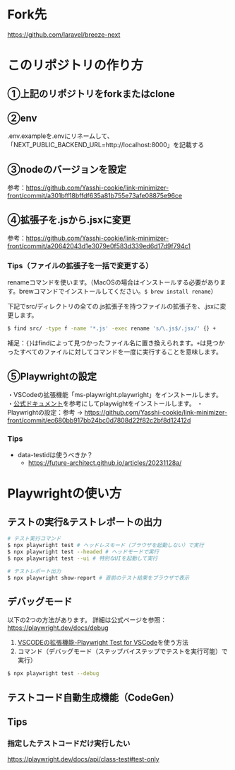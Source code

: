 # Fork先
https://github.com/laravel/breeze-next

# このリポジトリの作り方
## ①上記のリポジトリをforkまたはclone

## ②env
.env.exampleを.envにリネームして、「NEXT_PUBLIC_BACKEND_URL=http://localhost:8000」を記載する

## ③nodeのバージョンを設定
参考：https://github.com/Yasshi-cookie/link-minimizer-front/commit/a301bff18bffdf635a81b755e73afe08875e96ce

## ④拡張子を.jsから.jsxに変更
参考：https://github.com/Yasshi-cookie/link-minimizer-front/commit/a20642043d1e3079e0f583d339ed6d17d9f794c1

### Tips（ファイルの拡張子を一括で変更する）
renameコマンドを使います。（MacOSの場合はインストールする必要があります。brewコマンドでインストールしてください。`$ brew install rename`）

下記でsrc/ディレクトリの全ての.js拡張子を持つファイルの拡張子を、.jsxに変更します。
```bash
$ find src/ -type f -name '*.js' -exec rename 's/\.js$/.jsx/' {} +
```
補足：`{}`はfindによって見つかったファイル名に置き換えられます。`+`は見つかったすべてのファイルに対してコマンドを一度に実行することを意味します。

## ⑤Playwrightの設定
・VSCodeの拡張機能「ms-playwright.playwright」をインストールします。
・[公式ドキュメント](https://playwright.dev/docs/intro)を参考にしてplaywightをインストールします。
・Playwrightの設定：参考 → https://github.com/Yasshi-cookie/link-minimizer-front/commit/ec680bb917bb24bc0d7808d22f82c2bf8d12412d

### Tips
- data-testidは使うべきか？
  - https://future-architect.github.io/articles/20231128a/


# Playwrightの使い方
## テストの実行&テストレポートの出力
```bash
# テスト実行コマンド
$ npx playwright test # ヘッドレスモード（ブラウザを起動しない）で実行
$ npx playwright test --headed # ヘッドモードで実行
$ npx playwright test --ui # 特別なUIを起動して実行

# テストレポート出力
$ npx playwright show-report # 直前のテスト結果をブラウザで表示
```

## デバッグモード
以下の2つの方法があります。
詳細は公式ページを参照：https://playwright.dev/docs/debug

1. [VSCODEの拡張機能-Playwright Test for VSCode](https://marketplace.visualstudio.com/items?itemName=ms-playwright.playwright)を使う方法
2. コマンド（デバッグモード（ステップバイステップでテストを実行可能）で実行）
```bash
$ npx playwright test --debug
```

## テストコード自動生成機能（CodeGen）

## Tips
### 指定したテストコードだけ実行したい
https://playwright.dev/docs/api/class-test#test-only
